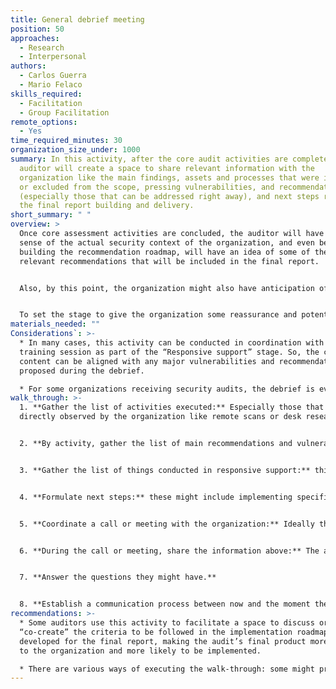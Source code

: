 ```yaml
---
title: General debrief meeting
position: 50
approaches:
  - Research
  - Interpersonal
authors:
  - Carlos Guerra
  - Mario Felaco
skills_required:
  - Facilitation
  - Group Facilitation
remote_options:
  - Yes
time_required_minutes: 30
organization_size_under: 1000
summary: In this activity, after the core audit activities are completed, the
  auditor will create a space to share relevant information with the
  organization like the main findings, assets and processes that were included
  or excluded from the scope, pressing vulnerabilities, and recommendations
  (especially those that can be addressed right away), and next steps regarding
  the final report building and delivery.
short_summary: " "
overview: >
  Once core assessment activities are concluded, the auditor will have a better
  sense of the actual security context of the organization, and even before
  building the recommendation roadmap, will have an idea of some of the most
  relevant recommendations that will be included in the final report.


  Also, by this point, the organization might also have anticipation of knowing what the auditor found, questions like “Are we secure enough?” or “Do we need to address something ASAP because we are too vulnerable today?” are common after most of the assessment activities are over.


  To set the stage to give the organization some reassurance and potentially homework while the report is built, enabling a space to talk to them and walk them through what the auditor did will be important; this is precisely the idea behind this activity: organizing an in-person or virtual meeting with key stakeholders from the organization to, among other things, set the tone for upcoming communications, define points of contact moving forward (for the report delivery and follow-up), share what was done during the responsive support activities, and what immediate-term aspects they should address next.
materials_needed: ""
Considerations`: >-
  * In many cases, this activity can be conducted in coordination with a
  training session as part of the “Responsive support” stage. So, the covered
  content can be aligned with any major vulnerabilities and recommendations
  proposed during the debrief.  

  * For some organizations receiving security audits, the debrief is even more important than the actual report because it is usually delivered in a more synchronous way and allows to be more concrete and to answer questions that the organization might have right away.
walk_through: >-
  1. **Gather the list of activities executed:** Especially those that were not
  directly observed by the organization like remote scans or desk research.


  2. **By activity, gather the list of main recommendations and vulnerabilities:** especially those that are more relevant to be addressed in the immediate and short term, or those that might have a high impact on the organization’s security.


  3. **Gather the list of things conducted in responsive support:** this could include for example group training, one-on-one help on specific topics during the interviews, configuration of services/accounts/devices, modifications made to the website with the help of IT staff if applicable, etc. Please refer to the responsive support method to get more information.


  4. **Formulate next steps:** these might include implementing specific recommendations that are urgent or require low effort, communicate with specific organizations to follow up with specialized threats, and review specific capacity building materials that will help the organization to move forward with the implementation of the roadmap.


  5. **Coordinate a call or meeting with the organization:** Ideally this space should be synchronous and will occur during or right after the core audit activity period.


  6. **During the call or meeting, share the information above:** The auditor might try to focus on specific aspects if there are many potential items to discuss, to help the organization to concentrate on the most important aspects to consider right after the audit and before receiving the final report.


  7. **Answer the questions they might have.**


  8. **Establish a communication process between now and the moment the report arrives:** This includes confirming the points of contact who will receive the report, a secure channel to deliver it, and any other potential follow-up aspects between the auditor and the organization.
recommendations: >-
  * Some auditors use this activity to facilitate a space to discuss or
  “co-create” the criteria to be followed in the implementation roadmap to be
  developed for the final report, making the audit’s final product more valuable
  to the organization and more likely to be implemented.  

  * There are various ways of executing the walk-through: some might prepare a comprehensive document and others might do a mental list. Adapt this activity to your style, skills and what you think is the best to communicate with the organization.
---
```

